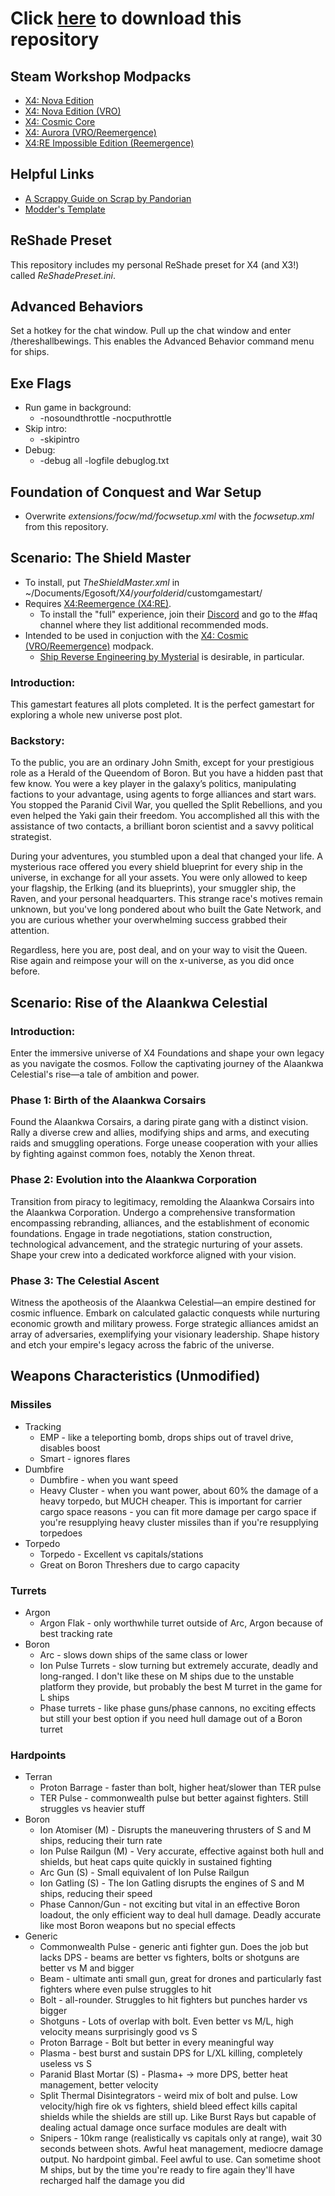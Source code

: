# Click [here](https://github.com/temetvince/x4/archive/refs/heads/main.zip "The equivalent of clicking the Code button then Download ZIP") to download this repository

## Steam Workshop Modpacks
* [X4: Nova Edition](https://steamcommunity.com/sharedfiles/filedetails/?id=2974334577)
* [X4: Nova Edition (VRO)](https://steamcommunity.com/sharedfiles/filedetails/?id=3024829392)
* [X4: Cosmic Core](https://steamcommunity.com/sharedfiles/filedetails/?id=3133044362)
* [X4: Aurora (VRO/Reemergence)](https://steamcommunity.com/sharedfiles/filedetails/?id=3134126460)
* [X4:RE Impossible Edition (Reemergence)](https://steamcommunity.com/sharedfiles/filedetails/?id=3240266896)

## Helpful Links
* [A Scrappy Guide on Scrap by Pandorian](https://steamcommunity.com/sharedfiles/filedetails/?id=2810269037)
* [Modder's Template](https://github.com/temetvince/template-x4-mod)

## ReShade Preset
This repository includes my personal ReShade preset for X4 (and X3!) called *ReShadePreset.ini*.

## Advanced Behaviors
Set a hotkey for the chat window. Pull up the chat window and enter /thereshallbewings. This enables the Advanced Behavior command menu for ships.

## Exe Flags
* Run game in background:
    * -nosoundthrottle -nocputhrottle
* Skip intro:
    * -skipintro
* Debug:
    * -debug all -logfile debuglog.txt

## Foundation of Conquest and War Setup
* Overwrite *extensions/focw/md/focwsetup.xml* with the *focwsetup.xml* from this repository.

## Scenario: The Shield Master
* To install, put *TheShieldMaster.xml* in ~/Documents/Egosoft/X4/*yourfolderid*/customgamestart/
* Requires [X4:Reemergence (X4:RE)](https://www.nexusmods.com/x4foundations/mods/1166).
    * To install the "full" experience, join their [Discord](https://discord.gg/yXc4eQaAFK) and go to the #faq channel where they list additional recommended mods.
* Intended to be used in conjuction with the [X4: Cosmic (VRO/Reemergence)](https://steamcommunity.com/sharedfiles/filedetails/?id=3134126460) modpack.
    * [Ship Reverse Engineering by Mysterial](https://steamcommunity.com/sharedfiles/filedetails/?id=1687245083) is desirable, in particular.

### Introduction:
This gamestart features all plots completed. It is the perfect gamestart for exploring a whole new universe post plot.

### Backstory:
To the public, you are an ordinary John Smith, except for your prestigious role as a Herald of the Queendom of Boron. But you have a hidden past that few know. You were a key player in the galaxy’s politics, manipulating factions to your advantage, using agents to forge alliances and start wars. You stopped the Paranid Civil War, you quelled the Split Rebellions, and you even helped the Yaki gain their freedom. You accomplished all this with the assistance of two contacts, a brilliant boron scientist and a savvy political strategist.

During your adventures, you stumbled upon a deal that changed your life. A mysterious race offered you every shield blueprint for every ship in the universe, in exchange for all your assets. You were only allowed to keep your flagship, the Erlking (and its blueprints), your smuggler ship, the Raven, and your personal headquarters. This strange race's motives remain unknown, but you've long pondered about who built the Gate Network, and you are curious whether your overwhelming success grabbed their attention.

Regardless, here you are, post deal, and on your way to visit the Queen. Rise again and reimpose your will on the x-universe, as you did once before.

## Scenario: Rise of the Alaankwa Celestial
### Introduction:
Enter the immersive universe of X4 Foundations and shape your own legacy as you navigate the cosmos. Follow the captivating journey of the Alaankwa Celestial's rise—a tale of ambition and power.

### Phase 1: Birth of the Alaankwa Corsairs
Found the Alaankwa Corsairs, a daring pirate gang with a distinct vision. Rally a diverse crew and allies, modifying ships and arms, and executing raids and smuggling operations. Forge unease cooperation with your allies by fighting against common foes, notably the Xenon threat.

### Phase 2: Evolution into the Alaankwa Corporation
Transition from piracy to legitimacy, remolding the Alaankwa Corsairs into the Alaankwa Corporation. Undergo a comprehensive transformation encompassing rebranding, alliances, and the establishment of economic foundations. Engage in trade negotiations, station construction, technological advancement, and the strategic nurturing of your assets. Shape your crew into a dedicated workforce aligned with your vision.

### Phase 3: The Celestial Ascent
Witness the apotheosis of the Alaankwa Celestial—an empire destined for cosmic influence. Embark on calculated galactic conquests while nurturing economic growth and military prowess. Forge strategic alliances amidst an array of adversaries, exemplifying your visionary leadership. Shape history and etch your empire's legacy across the fabric of the universe.

## Weapons Characteristics (Unmodified)
### Missiles
* Tracking
    * EMP - like a teleporting bomb, drops ships out of travel drive, disables boost
    * Smart - ignores flares
* Dumbfire
    * Dumbfire - when you want speed
    * Heavy Cluster - when you want power, about 60% the damage of a heavy torpedo, but MUCH cheaper. This is important for carrier cargo space reasons - you can fit more damage per cargo space if you're resupplying heavy cluster missiles than if you're resupplying torpedoes
* Torpedo
    * Torpedo - Excellent vs capitals/stations
    * Great on Boron Threshers due to cargo capacity

### Turrets
* Argon
    * Argon Flak - only worthwhile turret outside of Arc, Argon because of best tracking rate
* Boron
    * Arc - slows down ships of the same class or lower
    * Ion Pulse Turrets - slow turning but extremely accurate, deadly and long-ranged. I don't like these on M ships due to the unstable platform they provide, but probably the best M turret in the game for L ships
    * Phase turrets - like phase guns/phase cannons, no exciting effects but still your best option if you need hull damage out of a Boron turret

### Hardpoints
* Terran
    * Proton Barrage - faster than bolt, higher heat/slower than TER pulse 
    * TER Pulse - commonwealth pulse but better against fighters. Still struggles vs heavier stuff
* Boron
    * Ion Atomiser (M) - Disrupts the maneuvering thrusters of S and M ships, reducing their turn rate
    * Ion Pulse Railgun (M) - Very accurate, effective against both hull and shields, but heat caps quite quickly in sustained fighting
    * Arc Gun (S) - Small equivalent of Ion Pulse Railgun
    * Ion Gatling (S) - The Ion Gatling disrupts the engines of S and M ships, reducing their speed
    * Phase Cannon/Gun - not exciting but vital in an effective Boron loadout, the only efficient way to deal hull damage. Deadly accurate like most Boron weapons but no special effects
* Generic
    * Commonwealth Pulse - generic anti fighter gun. Does the job but lacks DPS - beams are better vs fighters, bolts or shotguns are better vs M and bigger
    * Beam - ultimate anti small gun, great for drones and particularly fast fighters where even pulse struggles to hit
    * Bolt - all-rounder. Struggles to hit fighters but punches harder vs bigger
    * Shotguns - Lots of overlap with bolt. Even better vs M/L, high velocity means surprisingly good vs S
    * Proton Barrage - Bolt but better in every meaningful way
    * Plasma - best burst and sustain DPS for L/XL killing, completely useless vs S
    * Paranid Blast Mortar (S) - Plasma+ -> more DPS, better heat management, better velocity
    * Split Thermal Disintegrators - weird mix of bolt and pulse. Low velocity/high fire ok vs fighters, shield bleed effect kills capital shields while the shields are still up. Like Burst Rays but capable of dealing actual damage once surface modules are dealt with
    * Snipers - 10km range (realistically vs capitals only at range), wait 30 seconds between shots. Awful heat management, mediocre damage output. No hardpoint gimbal. Feel awful to use. Can sometime shoot M ships, but by the time you're ready to fire again they'll have recharged half the damage you did

